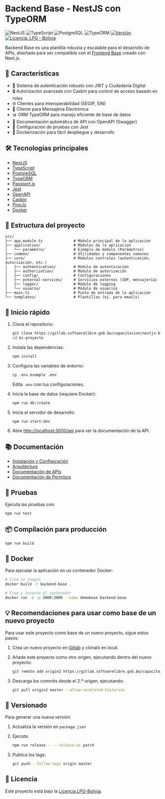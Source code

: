 # Backend Base - NestJS con TypeORM

![NestJS](https://img.shields.io/badge/NestJS-10-red?style=flat-square&logo=nestjs)
![TypeScript](https://img.shields.io/badge/TypeScript-5.4-blue?style=flat-square&logo=typescript)
![PostgreSQL](https://img.shields.io/badge/PostgreSQL-15-blue?style=flat-square&logo=postgresql)
![TypeORM](https://img.shields.io/badge/TypeORM-0.3-orange?style=flat-square)
<a href="./">
<img src="https://img.shields.io/badge/version-v1.1.0-blue" alt="Versión">
</a>
<a href="./LICENSE">
<img src="https://img.shields.io/static/v1?label=license&message=LPG%20-%20Bolivia&color=green" alt="Licencia: LPG - Bolivia" />
</a>

Backend Base es una plantilla robusta y escalable para el desarrollo de APIs, diseñada para ser compatible con
el [Frontend Base](https://gitlab.softwarelibre.gob.bo/capacitacion/nextjs-base-frontend) creado con
Next.js.

## 🚀 Características

- 🔐 Sistema de autenticación robusto con JWT y Ciudadanía Digital
- 🔒 Autorización avanzada con Casbin para control de acceso basado en roles
- 🌐 Clientes para interoperabilidad (SEGIP, SIN)
- 📨 Cliente para Mensajería Electrónica
- 📊 ORM TypeORM para manejo eficiente de base de datos
- 📝 Documentación automática de API con OpenAPI (Swagger)
- 🧪 Configuración de pruebas con Jest
- 🐳 Dockerización para fácil despliegue y desarrollo

## 🛠️ Tecnologías principales

- [NestJS](https://nestjs.com)
- [TypeScript](https://www.typescriptlang.org)
- [PostgreSQL](https://www.postgresql.org)
- [TypeORM](https://typeorm.io)
- [Passport.js](http://www.passportjs.org)
- [Jest](https://jestjs.io)
- [OpenAPI](https://www.openapis.org)
- [Casbin](https://casbin.org)
- [PinoJs](https://getpino.io)
- [Docker](https://www.docker.com)

## 📁 Estructura del proyecto

```
src/
├── app.module.ts              # Módulo principal de la aplicación
├── application/               # Módulos de la aplicación
│   └── parametro/             # Ejemplo de módulo (Parámetros)
├── common/                    # Utilidades y componentes comunes
├── core/                      # Módulos centrales (autenticación, autorización, etc.)
│   ├── authentication/        # Módulo de autenticación
│   ├── authorization/         # Módulo de autorización
│   ├── config/                # Configuraciones
│   ├── external-services/     # Servicios externos (IOP, mensajería)
│   ├── logger/                # Módulo de logging
│   └── usuario/               # Módulo de usuarios
├── main.ts                    # Punto de entrada de la aplicación
└── templates/                 # Plantillas (ej. para emails)
```

## 🚀 Inicio rápido

1. Clona el repositorio:

   ```bash
   git clone https://gitlab.softwarelibre.gob.bo/capacitacion/nestjs-base-backend.git mi-proyecto
   cd mi-proyecto
   ```

2. Instala las dependencias:

   ```bash
   npm install
   ```

3. Configura las variables de entorno:

   ```bash
   cp .env.example .env
   ```

   Edita `.env` con tus configuraciones.

4. Inicia la base de datos (requiere Docker):

   ```bash
   npm run db:create
   ```

5. Inicia el servidor de desarrollo:

   ```bash
   npm run start:dev
   ```

6. Abre [http://localhost:3000/api](http://localhost:3000/api) para ver la documentación de la API.

## 📚 Documentación

- [Instalación y Configuración](INSTALL.md)
- [Arquitectura](/docs/arquitectura.md)
- [Documentación de APIs](/docs/openapi.yaml)
- [Documentación de Permisos](/docs/permisos.md)

## 🧪 Pruebas

Ejecuta las pruebas con:

```bash
npm run test
```

## 📦 Compilación para producción

```bash
npm run build
```

## 🐳 Docker

Para ejecutar la aplicación en un contenedor Docker:

```bash
# Crea la imagen
docker build -t backend-base .

# Crea y levanta el contenedor
docker run -d -p 3000:3000 --name demobase backend-base
```

## 💡 Recomendaciones para usar como base de un nuevo proyecto

Para usar este proyecto como base de un nuevo proyecto, sigue estos pasos:

1. Crea un nuevo proyecto en [Gitlab](https://gitlab.softwarelibre.gob.bo/projects/new) y clónalo en local.

2. Añade este proyecto como otro origen, ejecutando dentro del nuevo proyecto:

   ```bash
   git remote add origin2 https://gitlab.softwarelibre.gob.bo/capacitacion/nestjs-base-backend.git
   ```

3. Descarga los commits desde el 2.º origen, ejecutando:

   ```bash
   git pull origin2 master --allow-unrelated-histories
   ```

## 🔖 Versionado

Para generar una nueva versión:

1. Actualiza la versión en `package.json`

2. Ejecuta:
   ```bash
   npm run release -- --release-as patch
   ```

3. Publica los tags:
   ```bash
   git push --follow-tags origin master
   ```

## 📄 Licencia

Este proyecto está bajo la [Licencia LPG-Bolivia](LICENSE).
